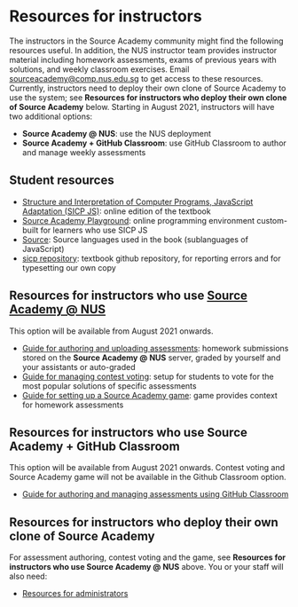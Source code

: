 # Resources for instructors

The instructors in the Source Academy community might find the following resources useful. In addition, the NUS instructor team provides instructor material including homework assessments, exams of previous years with solutions, and weekly classroom exercises. Email [sourceacademy@comp.nus.edu.sg](mailto:sourceacademy@comp.nus.edu.sg) to get access to these resources. Currently, instructors need to deploy their own clone of Source Academy to use the system; see **Resources for instructors who deploy their own clone of Source Academy** below. Starting in August 2021, instructors will have two additional options:
- **Source Academy @ NUS**: use the NUS deployment
- **Source Academy + GitHub Classroom**: use GitHub Classroom to author and manage weekly assessments

## Student resources

- [Structure and Interpretation of Computer Programs, JavaScript Adaptation (SICP JS)](https://source-academy.github.io/sicp/): online edition of the textbook
- [Source Academy Playground](https://source-academy.github.io/): online programming environment custom-built for learners who use SICP JS
- [Source](https://source-academy.github.io/source/): Source languages used in the book (sublanguages of JavaScript)
- [sicp repository](https://github.com/source-academy/sicp): textbook github repository, for reporting errors and for typesetting our own copy

## Resources for instructors who use [Source Academy @ NUS](https://sourceacademy.nus.edu.sg/)

This option will be available from August 2021 onwards. 

- [Guide for authoring and uploading assessments](assessment/README.md): homework submissions stored on the **Source Academy @ NUS** server, graded by yourself and your assistants or auto-graded
- [Guide for managing contest voting](voting/README.md): setup for students to vote for the most popular solutions of specific assessments 
- [Guide for setting up a Source Academy game](game/README.md): game provides context for homework assessments

## Resources for instructors who use Source Academy + GitHub Classroom

This option will be available from August 2021 onwards. Contest voting and Source Academy game will not be available in the Github Classroom option.

- [Guide for authoring and managing assessments using GitHub Classroom](github/README.md)

## Resources for instructors who deploy their own clone of Source Academy

For assessment authoring, contest voting and the game, see **Resources for instructors who use Source Academy @ NUS** above. You or your staff will also need:

- [Resources for administrators](../deployment/README.md)
